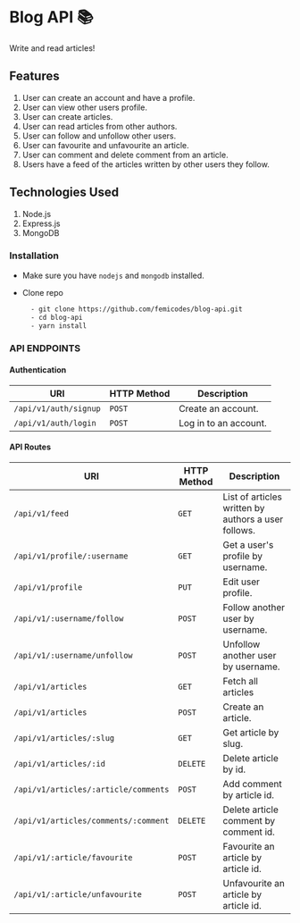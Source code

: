 # Blog API 📚
Write and read articles!

## Features

1. User can create an account and have a profile.
2. User can view other users profile.
3. User can create articles.
4. User can read articles from other authors.
5. User can follow and unfollow other users.
6. User can favourite and unfavourite an article.
7. User can comment and delete comment from an article.
8. Users have a feed of the articles written by other users they follow.

## Technologies Used

1. Node.js
2. Express.js
3. MongoDB

### Installation

- Make sure you have `nodejs` and `mongodb` installed.

- Clone repo

  ```bash
    - git clone https://github.com/femicodes/blog-api.git
    - cd blog-api
    - yarn install
  ```


### API ENDPOINTS

#### Authentication

| URI                              | HTTP Method | Description       |
| -------------------------------- | ----------- | ----------------- |
| <code>/api/v1/auth/signup</code> | `POST`      | Create an account. |
| <code>/api/v1/auth/login</code> | `POST`      | Log in to an account. |

#### API Routes

| URI                                                     | HTTP Method | Description                               |
| ------------------------------------------------------- | ----------- | ----------------------------------------- |
| <code>/api/v1/feed</code>                              | `GET`       | List of articles written by authors a user follows.                         |
| <code>/api/v1/profile/:username</code>                      | `GET`       | Get a user's profile by username.              |
| <code>/api/v1/profile</code>                         | `PUT`       | Edit user profile.                 |
| <code>/api/v1/:username/follow</code>                             | `POST`       |   Follow another user by username.                        |
| <code>/api/v1/:username/unfollow</code>                         | `POST`       | Unfollow another user by username.                 |
| <code>/api/v1/articles</code> | `GET`       | Fetch all articles |
| <code>/api/v1/articles</code> | `POST`       | Create an article. |
| <code>/api/v1/articles/:slug</code> | `GET`       | Get article by slug. |
| <code>/api/v1/articles/:id</code> | `DELETE`       | Delete article by id. |
| <code>/api/v1/articles/:article/comments</code> | `POST`       | Add comment by article id. |
| <code>/api/v1/articles/comments/:comment</code> | `DELETE`       | Delete article comment by comment id. |
| <code>/api/v1/:article/favourite</code> | `POST`       | Favourite an article by article id. |
| <code>/api/v1/:article/unfavourite</code> | `POST`       | Unfavourite an article by article id. |